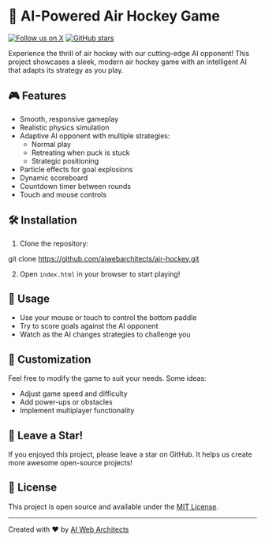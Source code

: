 # 🏒 AI-Powered Air Hockey Game

[![Follow us on X](https://img.shields.io/twitter/follow/aiwebarchitects?style=social)](https://x.com/aiwebarchitects)
[![GitHub stars](https://img.shields.io/github/stars/aiwebarchitects/air-hockey.svg?style=social&label=Star)](https://github.com/aiwebarchitects/air-hockey)

Experience the thrill of air hockey with our cutting-edge AI opponent! This project showcases a sleek, modern air hockey game with an intelligent AI that adapts its strategy as you play.

## 🎮 Features

- Smooth, responsive gameplay
- Realistic physics simulation
- Adaptive AI opponent with multiple strategies:
  - Normal play
  - Retreating when puck is stuck
  - Strategic positioning
- Particle effects for goal explosions
- Dynamic scoreboard
- Countdown timer between rounds
- Touch and mouse controls

## 🛠️ Installation

1. Clone the repository:

git clone https://github.com/aiwebarchitects/air-hockey.git

2. Open `index.html` in your browser to start playing!

## 🚀 Usage

- Use your mouse or touch to control the bottom paddle
- Try to score goals against the AI opponent
- Watch as the AI changes strategies to challenge you

## 🎨 Customization

Feel free to modify the game to suit your needs. Some ideas:
- Adjust game speed and difficulty
- Add power-ups or obstacles
- Implement multiplayer functionality

## 🌟 Leave a Star!

If you enjoyed this project, please leave a star on GitHub. It helps us create more awesome open-source projects!

## 📝 License

This project is open source and available under the [MIT License](LICENSE).

---

Created with ❤️ by [AI Web Architects](https://github.com/aiwebarchitects/)
